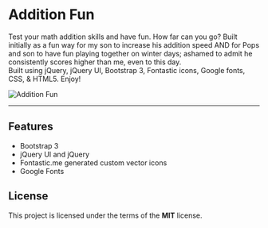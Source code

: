 # Addition Fun

Test your math addition skills and have fun.  How far can you go? Built initially as a fun way for my son to increase his addition speed AND for Pops and son to have fun playing together on winter days; ashamed to admit he consistently scores higher than me, even to this day.   
Built using jQuery, jQuery UI, Bootstrap 3, Fontastic icons, Google fonts, CSS, & HTML5.  Enjoy!

![Addition Fun](http://http://ryanhunter.org/portfolio/additionfun/thumb_additionfun.jpg)

---

## Features
- Bootstrap 3
- jQuery UI and jQuery
- Fontastic.me generated custom vector icons
- Google Fonts


## License

This project is licensed under the terms of the **MIT** license.
